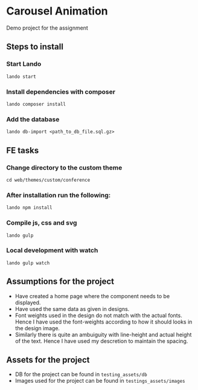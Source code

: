 # Carousel Animation

Demo project for the assignment

## Steps to install

### Start Lando

`lando start`

### Install dependencies with composer

`lando composer install`

### Add the database

`lando db-import <path_to_db_file.sql.gz>`

## FE tasks

### Change directory to the custom theme

`cd web/themes/custom/conference`

### After installation run the following:

`lando npm install`

### Compile js, css and svg

`lando gulp`

### Local development with watch

`lando gulp watch`

## Assumptions for the project

- Have created a home page where the component needs to be displayed.
- Have used the same data as given in designs.
- Font weights used in the design do not match with the actual fonts. Hence I have used the font-weights according to how it should looks in the design image.
- Similarly there is quite an ambuiguity with line-height and actual height of the text. Hence I have used my descretion to maintain the spacing.

## Assets for the project

- DB for the project can be found in `testing_assets/db`
- Images used for the project can be found in `testings_assets/images`
